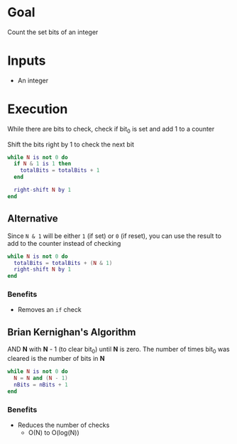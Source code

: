 # Goal
Count the set bits of an integer

# Inputs
- An integer

# Execution
While there are bits to check, check if bit<sub>0</sub> is set and add 1 to a counter

Shift the bits right by 1 to check the next bit

```lua
while N is not 0 do
  if N & 1 is 1 then
    totalBits = totalBits + 1
  end

  right-shift N by 1
end
```

## Alternative
Since `N & 1` will be either `1` (if set) or `0` (if reset), you can use the result to add to the counter instead of checking
```lua
while N is not 0 do
  totalBits = totalBits + (N & 1)
  right-shift N by 1
end
```

### Benefits
- Removes an `if` check

## Brian Kernighan's Algorithm
AND **N** with **N** - 1 (to clear bit<sub>0</sub>) until **N** is zero. The number of times bit<sub>0</sub> was cleared is the number of bits in **N**

```lua
while N is not 0 do
  N = N and (N - 1)
  nBits = nBits + 1
end
```

### Benefits
- Reduces the number of checks
  - O(N) to O(log(N))
